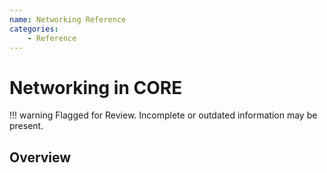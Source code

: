 ```yaml
---
name: Networking Reference
categories:
    - Reference
---
```


# Networking in CORE

!!! warning
    Flagged for Review.
    Incomplete or outdated information may be present.

## Overview
